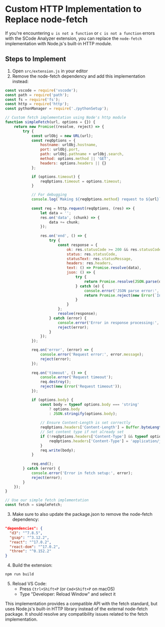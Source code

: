 # Custom HTTP Implementation to Replace node-fetch

If you're encountering `u is not a function` or `c is not a function` errors with the SCode Analyzer extension, you can replace the `node-fetch` implementation with Node.js's built-in HTTP module.

## Steps to Implement

1. Open `src/extension.js` in your editor
2. Remove the node-fetch dependency and add this implementation instead:

```javascript
const vscode = require('vscode');
const path = require('path');
const fs = require('fs');
const http = require('http');
const pythonManager = require('./pythonSetup');

// Custom fetch implementation using Node's http module
function simpleFetch(url, options = {}) {
    return new Promise((resolve, reject) => {
        try {
            const urlObj = new URL(url);
            const reqOptions = {
                hostname: urlObj.hostname,
                port: urlObj.port,
                path: urlObj.pathname + urlObj.search,
                method: options.method || 'GET',
                headers: options.headers || {}
            };

            if (options.timeout) {
                reqOptions.timeout = options.timeout;
            }

            // For debugging
            console.log(`Making ${reqOptions.method} request to ${url}`);
            
            const req = http.request(reqOptions, (res) => {
                let data = '';
                res.on('data', (chunk) => {
                    data += chunk;
                });
                
                res.on('end', () => {
                    try {
                        const response = {
                            ok: res.statusCode >= 200 && res.statusCode < 300,
                            status: res.statusCode,
                            statusText: res.statusMessage,
                            headers: res.headers,
                            text: () => Promise.resolve(data),
                            json: () => {
                                try {
                                    return Promise.resolve(JSON.parse(data));
                                } catch (e) {
                                    console.error('JSON parse error:', e, 'Raw data:', data);
                                    return Promise.reject(new Error(`Invalid JSON: ${e.message}`));
                                }
                            }
                        };
                        resolve(response);
                    } catch (error) {
                        console.error('Error in response processing:', error);
                        reject(error);
                    }
                });
            });

            req.on('error', (error) => {
                console.error('Request error:', error.message);
                reject(error);
            });
            
            req.on('timeout', () => {
                console.error('Request timeout');
                req.destroy();
                reject(new Error('Request timeout'));
            });

            if (options.body) {
                const body = typeof options.body === 'string' 
                    ? options.body 
                    : JSON.stringify(options.body);
                    
                // Ensure Content-Length is set correctly
                reqOptions.headers['Content-Length'] = Buffer.byteLength(body);
                // Set content type if not already set
                if (!reqOptions.headers['Content-Type'] && typeof options.body !== 'string') {
                    reqOptions.headers['Content-Type'] = 'application/json';
                }
                req.write(body);
            }
            
            req.end();
        } catch (error) {
            console.error('Error in fetch setup:', error);
            reject(error);
        }
    });
}

// Use our simple fetch implementation
const fetch = simpleFetch;
```

3. Make sure to also update the package.json to remove the node-fetch dependency:

```json
"dependencies": {
  "d3": "^7.8.5",
  "gsap": "^3.12.2",
  "react": "^17.0.2",
  "react-dom": "^17.0.2",
  "three": "^0.152.2"
}
```

4. Build the extension:

```bash
npm run build
```

5. Reload VS Code:
   - Press `Ctrl+Shift+P` (or `Cmd+Shift+P` on macOS)
   - Type "Developer: Reload Window" and select it

This implementation provides a compatible API with the fetch standard, but uses Node.js's built-in HTTP library instead of the external node-fetch package. It should resolve any compatibility issues related to the fetch implementation. 